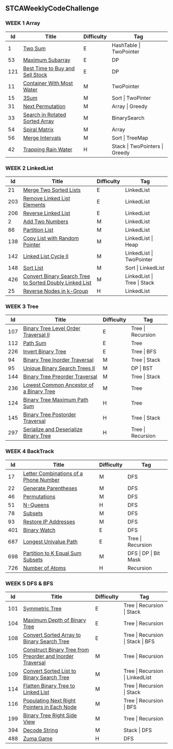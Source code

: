 ## STCAWeeklyCodeChallenge

### WEEK 1 Array

| **Id** | **Title**                                                    | **Difficulty** | **Tag**                        |
| ------ | ------------------------------------------------------------ | -------------- | ------------------------------ |
| 1      | [Two Sum](https://leetcode.com/problems/two-sum)             | E              | HashTable \| TwoPointer        |
| 53     | [Maximum Subarray](https://leetcode.com/problems/maximum-subarray) | E              | DP                             |
| 121    | [Best Time to Buy and Sell Stock](https://leetcode.com/problems/best-time-to-buy-and-sell-stock) | E              | DP                             |
| 11     | [Container With Most Water](https://leetcode.com/problems/container-with-most-water/) | M              | TwoPointer                     |
| 15     | [3Sum](https://leetcode.com/problems/3sum)                   | M              | Sort \| TwoPinter              |
| 31     | [Next Permutation](https://leetcode.com/problems/next-permutation) | M              | Array \| Greedy                |
| 33     | [Search in Rotated Sorted Array](https://leetcode.com/problems/search-in-rotated-sorted-array) | M              | BinarySearch                   |
| 54     | [Spiral Matrix](https://leetcode.com/problems/spiral-matrix/) | M              | Array                          |
| 56     | [Merge Intervals](https://leetcode.com/problems/merge-intervals) | M              | Sort \| TreeMap                |
| 42     | [Trapping Rain Water](https://leetcode.com/problems/trapping-rain-water) | H              | Stack \| TwoPointers \| Greedy |

### WEEK 2 LinkedList

| **Id** | **Title**                                                    | **Difficulty** | **Tag**                     |
| ------ | ------------------------------------------------------------ | -------------- | --------------------------- |
| 21     | [Merge Two Sorted Lists](https://leetcode.com/problems/merge-two-sorted-lists) | E              | LinkedList                  |
| 203    | [Remove Linked List Elements](https://leetcode.com/problems/remove-linked-list-elements) | E              | LinkedList                  |
| 206    | [Reverse Linked List](https://leetcode.com/problems/reverse-linked-list) | E              | LinkedList                  |
| 2      | [Add Two Numbers](https://leetcode.com/problems/add-two-numbers) | M              | LinkedList                  |
| 86     | [Partition List](https://leetcode.com/problems/partition-list) | M              | LinkedList                  |
| 138    | [Copy List with Random Pointer](https://leetcode.com/problems/copy-list-with-random-pointer) | M              | LinkedList \| Heap          |
| 142    | [Linked List Cycle II](https://leetcode.com/problems/linked-list-cycle-ii) | M              | LinkedList \| TwoPointer    |
| 148    | [Sort List](https://leetcode.com/problems/sort-list)         | M              | Sort \| LinkedList          |
| 426    | [Convert Binary Search Tree to Sorted Doubly Linked List](https://leetcode.com/problems/convert-binary-search-tree-to-sorted-doubly-linked-list) | M              | LinkedList \| Tree \| Stack |
| 25     | [Reverse Nodes in k-Group](https://leetcode.com/problems/reverse-nodes-in-k-group) | H              | LinkedList                  |

### WEEK 3 Tree

| **Id** | **Title**                                                    | **Difficulty** | **Tag**           |
| ------ | ------------------------------------------------------------ | -------------- | ----------------- |
| 107    | [Binary Tree Level Order Traversal II](https://leetcode.com/problems/binary-tree-level-order-traversal-ii) | E              | Tree \| Recursion |
| 112    | [Path Sum](https://leetcode.com/problems/path-sum)           | E              | Tree              |
| 226    | [Invert Binary Tree](https://leetcode.com/problems/invert-binary-tree) | E              | Tree \| BFS       |
| 94     | [Binary Tree Inorder Traversal](https://leetcode.com/problems/binary-tree-inorder-traversal) | M              | Tree \| Stack     |
| 95     | [Unique Binary Search Trees II](https://leetcode.com/problems/unique-binary-search-trees-ii) | M              | DP \| BST         |
| 144    | [Binary Tree Preorder Traversal](https://leetcode.com/problems/binary-tree-preorder-traversal) | M              | Tree \| Stack     |
| 236    | [Lowest Common Ancestor of a Binary Tree](https://leetcode.com/problems/lowest-common-ancestor-of-a-binary-tree) | M              | Tree              |
| 124    | [Binary Tree Maximum Path Sum](https://leetcode.com/problems/binary-tree-maximum-path-sum) | H              | Tree              |
| 145    | [Binary Tree Postorder Traversal](https://leetcode.com/problems/binary-tree-postorder-traversal) | H              | Tree \| Stack     |
| 297    | [Serialize and Deserialize Binary Tree](https://leetcode.com/problems/serialize-and-deserialize-binary-tree) | H              | Tree \| Recursion |

### WEEK 4 BackTrack

| **Id** | **Title**                                                    | **Difficulty** | **Tag**               |
| ------ | ------------------------------------------------------------ | -------------- | --------------------- |
| 17     | [Letter Combinations of a Phone Number](https://leetcode.com/problems/letter-combinations-of-a-phone-number) | M              | DFS                   |
| 22     | [Generate Parentheses](https://leetcode.com/problems/generate-parentheses) | M              | DFS                   |
| 46     | [Permutations](https://leetcode.com/problems/permutations)   | M              | DFS                   |
| 51     | [N-Queens](https://leetcode.com/problems/n-queens)           | H              | DFS                   |
| 78     | [Subsets](https://leetcode.com/problems/subsets)             | M              | DFS                   |
| 93     | [Restore IP Addresses](https://leetcode.com/problems/restore-ip-addresses) | M              | DFS                   |
| 401    | [Binary Watch](https://leetcode.com/problems/binary-watch/)  | E              | DFS                   |
| 687    | [Longest Univalue Path](https://leetcode.com/problems/longest-univalue-path/) | E              | Tree \| Recursion     |
| 698    | [Partition to K Equal Sum Subsets](https://leetcode.com/problems/partition-to-k-equal-sum-subsets/) | M              | DFS \| DP \| Bit Mask |
| 726    | [Number of Atoms](https://leetcode.com/problems/number-of-atoms) | H              | Recursion             |

### WEEK 5 DFS & BFS

| **Id** | **Title**                                                    | **Difficulty** | **Tag**                           |
| ------ | ------------------------------------------------------------ | -------------- | --------------------------------- |
| 101    | [Symmetric Tree](https://leetcode.com/problems/symmetric-tree) | E              | Tree \| Recursion \| Stack        |
| 104    | [Maximum Depth of Binary Tree](https://leetcode.com/problems/maximum-depth-of-binary-tree) | E              | Tree \| Recursion                 |
| 108    | [Convert Sorted Array to Binary Search Tree](https://leetcode.com/problems/convert-sorted-array-to-binary-search-tree/) | E              | Tree \| Recursion \| Stack \| BFS |
| 105    | [Construct Binary Tree from Preorder and Inorder Traversal](https://leetcode.com/problems/construct-binary-tree-from-preorder-and-inorder-traversal) | M              | Tree \| Recursion                 |
| 109    | [Convert Sorted List to Binary Search Tree](https://leetcode.com/problems/convert-sorted-list-to-binary-search-tree/) | M              | Tree \| Recursion \| LinkedList   |
| 114    | [Flatten Binary Tree to Linked List](https://leetcode.com/problems/flatten-binary-tree-to-linked-list/) | M              | Tree \| Recursion \| Stack        |
| 116    | [Populating Next Right Pointers in Each Node](https://leetcode.com/problems/populating-next-right-pointers-in-each-node/) | M              | Tree \| Recursion \| BFS          |
| 199    | [Binary Tree Right Side View](https://leetcode.com/problems/binary-tree-right-side-view/) | M              | Tree \| Recursion                 |
| 394    | [Decode String](https://leetcode.com/problems/decode-string) | M              | Stack \| DFS                      |
| 488    | [Zuma Game](https://leetcode.com/problems/zuma-game)         | H              | DFS                               |

